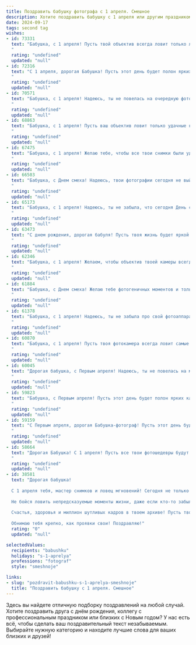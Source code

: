```yaml
---
title: Поздравить бабушку фотографа с 1 апреля. Смешное
description: Хотите поздравить бабушку с 1 апреля или другим праздником? Наш ИИ создаст незабываемое поздравление, а вы обязательно выделитесь среди других.  
date: 2024-09-17
tags: second tag
wishes:
- id: 73331
  text: "Бабушка, с 1 апреля! Пусть твой объектив всегда ловит только лучшие моменты, а жизнь изобилует смешными, яркими кадрами!
  "
  rating: "undefined"
  updated: "null"
- id: 72316
  text: "С 1 апреля, дорогая Бабушка! Пусть этот день будет полон ярких кадров, смешных фокусов и счастливых улыбок! Может, сегодня ты сфотографируешь, как дедушка танцует с кроликом? Или сфотографируешь кота, который пьет чай из блюдечка?! 🥳  Желаю тебе, чтобы все твои снимки были шедеврами, а каждый день был наполнен креативом! 📸
  "
  rating: "undefined"
  updated: "null"
- id: 70571
  text: "Бабушка, с 1 апреля! Надеюсь, ты не повелась на очередную фото-шутку внуков, как, например, на ту, где они заставили тебя позировать с фотоаппаратом, который оказался пустым! 😂 Желаю тебе много ярких кадров, радостных улыбок и, конечно же, чтобы твой объектив всегда был направлен на красоту мира! 🎉
  "
  rating: "undefined"
  updated: "null"
- id: 68863
  text: "Бабушка, с 1 апреля! Пусть ваш объектив ловит только удачные кадры, а фотоаппарат никогда не разряжается! Желаем вам море позитива и ярких моментов, которые вы будете запечатлевать на память! 😜📸
  "
  rating: "undefined"
  updated: "null"
- id: 67475
  text: "Бабушка, с 1 апреля! Желаю тебе, чтобы все твои снимки были удачными, а фотошоп не понадобился! 😂  Пусть твои модели всегда улыбаются, а фокус никогда не убегает! 😉
  "
  rating: "undefined"
  updated: "null"
- id: 66503
  text: "Бабушка, с Днем смеха! Надеюсь, твои фотографии сегодня не выйдут такими же забавными, как твои шутки!))
  "
  rating: "undefined"
  updated: "null"
- id: 65173
  text: "Бабушка, с 1 апреля! Надеюсь, ты не забыла, что сегодня День смеха, а не день, когда нужно фотографировать своих внуков в нелепых позах! 😄 Фотоаппарат оставь на полке, а сама наслаждайся праздником!
  "
  rating: "undefined"
  updated: "null"
- id: 63473
  text: "С днем рождения, дорогая бабуля! Пусть твоя жизнь будет яркой и цветной, как фотографии, которые ты делаешь! А мы обещаем, что будем позировать только с улыбкой, чтобы ты, как фотограф-профессионал, могла запечатлеть самые лучшие моменты 😉
  "
  rating: "undefined"
  updated: "null"
- id: 62346
  text: "Бабушка, с 1 апреля! Желаем, чтобы объектив твоей камеры всегда ловил только лучшие моменты, а фото получались настолько яркими, что даже самые скучные лица на них улыбались бы! 😉📸
  "
  rating: "undefined"
  updated: "null"
- id: 61884
  text: "Бабушка, с Днем смеха! Желаю тебе фотогеничных моментов и только удачных кадров, даже если это будет очередной \"прикол\" от внуков! 😉
  "
  rating: "undefined"
  updated: "null"
- id: 61378
  text: "Бабушка, с 1 апреля! Надеюсь, ты не забыла про свой фотоаппарат, ведь сегодня день, когда можно поймать в объектив самые смешные моменты! Пусть твоя объективность будет объективной, а фотошоп - минимальным! 😂📸
  "
  rating: "undefined"
  updated: "null"
- id: 60870
  text: "Бабушка, с 1 апреля! Пусть твоя фотокамера всегда ловит самые смешные моменты, а твои снимки будут полны юмора и позитива! 😄📸
  "
  rating: "undefined"
  updated: "null"
- id: 60045
  text: "Дорогая бабушка, с Первым апреля! Надеюсь, ты не повелась на мои шутки про фотоаппарат, который сам фотографирует 😂  Желаю тебе море позитива, ярких кадров и чтобы все твои снимки были удачными, даже без фотошопа! 🥳
  "
  rating: "undefined"
  updated: "null"
- id: 59823
  text: "Бабушка, с Первым апреля! Пусть этот день будет полон ярких кадров, смешных ситуаций и удачных ракурсов! 😉  Надеюсь, ты все-таки не забыла, что сегодня 1 апреля, и не приготовила мне \"прикольную\" фотосессию в пижаме?  😂
  "
  rating: "undefined"
  updated: "null"
- id: 59159
  text: "С Первым апреля, дорогая Бабушка-фотограф! Пусть этот день будет полон ярких кадров, искрометных шуток и смешных фотобомб! 😄
  "
  rating: "undefined"
  updated: "null"
- id: 58664
  text: "Дорогая Бабушка! С 1 апреля! Пусть все твои фотошедевры будут такими же яркими и позитивными, как и твоя улыбка! 😄📸
  "
  rating: "undefined"
  updated: "null"
- id: 38581
  text: "Дорогая бабушка!
  
  С 1 апреля тебя, мастер снимков и ловец мгновений! Сегодня не только день шуток и веселья, но и лучший повод порадовать тебя сказочным кадром. Пусть каждая шутка будет ярче, чем вспышка твоего фотоаппарата, а смех - громче, чем затвор!
  
  Не бойся ловить непредсказуемые моменты жизни, даже если кто-то забыл выключить фонарик или наклонил голову в самый неподходящий момент. Только ты можешь так ловко поймать улыбки и бесценные мгновения.
  
  Счастья, здоровья и миллион шутливых кадров в твоем архиве! Пусть твоя жизнь будет такой же яркой и насыщенной, как лучшие фотосессии!
  
  Обнимаю тебя крепко, как проявки свои! Поздравляю!"
  rating: "0"
  updated: "null"

selectedValues:
  recipients: "babushku"
  holidays: "s-1-aprelya"
  professions: "fotograf"
  style: "smeshnoje"

links:
- slug: "pozdravit-babushku-s-1-aprelya-smeshnoje"
  title: "Поздравить бабушку с 1 апреля. Смешное"
---
```


Здесь вы найдете отличную подборку поздравлений на любой случай. 
Хотите поздравить друга с днём рождения, коллегу с профессиональным праздником или близких с Новым годом? У нас есть всё, чтобы сделать ваш поздравительный текст незабываемым. Выбирайте нужную категорию и находите лучшие слова для ваших близких и друзей!
